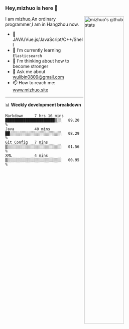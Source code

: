 ### Hey,mizhuo is here 👋

<img align="right" alt="mizhuo's github stats" width="50%" src="https://github-readme-stats.vercel.app/api?username=mizhuo&theme=tokyonight&show_icons=true">

I am mizhuo,An ordinary programmer,I am in Hangzhou now.

- 🔭 JAVA/Vue.js/JavaScript/C++/Shell
- 🌱 I’m currently learning `Elasticsearch`
- 🤔 I'm thinking about how to become stronger
- 💬 Ask me about wulibin0809@gmail.com
- 📫 How to reach me: www.mizhuo.site

---
📊 **Weekly development breakdown**

<!--START_SECTION:waka-->
```text
Markdown     7 hrs 16 mins   ██████████████████████▒░░   89.20 % 
Java         40 mins         ██░░░░░░░░░░░░░░░░░░░░░░░   08.29 % 
Git Config   7 mins          ▒░░░░░░░░░░░░░░░░░░░░░░░░   01.56 % 
XML          4 mins          ▒░░░░░░░░░░░░░░░░░░░░░░░░   00.95 % 
```
<!--END_SECTION:waka-->
